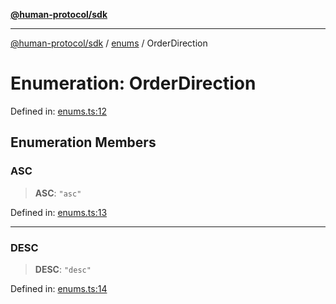 [**@human-protocol/sdk**](../../README.md)

***

[@human-protocol/sdk](../../modules.md) / [enums](../README.md) / OrderDirection

# Enumeration: OrderDirection

Defined in: [enums.ts:12](https://github.com/humanprotocol/human-protocol/blob/890e8aa80cd5bbbfe3a95428dff3a4f25dbb5c8b/packages/sdk/typescript/human-protocol-sdk/src/enums.ts#L12)

## Enumeration Members

### ASC

> **ASC**: `"asc"`

Defined in: [enums.ts:13](https://github.com/humanprotocol/human-protocol/blob/890e8aa80cd5bbbfe3a95428dff3a4f25dbb5c8b/packages/sdk/typescript/human-protocol-sdk/src/enums.ts#L13)

***

### DESC

> **DESC**: `"desc"`

Defined in: [enums.ts:14](https://github.com/humanprotocol/human-protocol/blob/890e8aa80cd5bbbfe3a95428dff3a4f25dbb5c8b/packages/sdk/typescript/human-protocol-sdk/src/enums.ts#L14)
